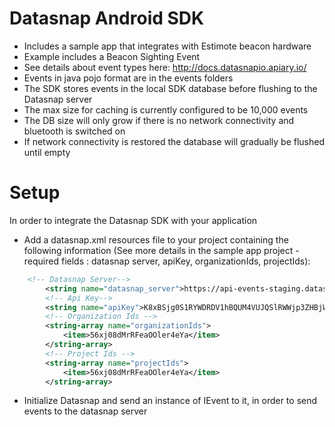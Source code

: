 Datasnap Android SDK
====================
* Includes a sample app that integrates with Estimote beacon hardware
* Example includes a Beacon Sighting Event
* See details about event types here: http://docs.datasnapio.apiary.io/
* Events in java pojo format are in the events folders
* The SDK stores events in the local SDK database before flushing to the Datasnap server
* The max size for caching is currently configured to be 10,000 events 
* The DB size will only grow if there is no network connectivity and bluetooth is switched on
* If network connectivity is restored the database will gradually be flushed until empty

Setup
=====
In order to integrate the Datasnap SDK with your application
* Add a datasnap.xml resources file to your project containing the following information (See more details in the sample app project - required fields : datasnap server, apiKey, organizationIds, projectIds):    
```xml  
    <!-- Datasnap Server-->    
        <string name="datasnap_server">https://api-events-staging.datasnap.io/v1.0/events</string>
        <!-- Api Key-->
        <string name="apiKey">K8xBSjg0S1RYWDRDV1hBQUM4VUJQSlRWWjp3ZHBjWWdOR2VheWxGUTBRZ1JKZ3RIaUhSdUZSK2lNR1JrWGVCb      UNSRTNV</string>
        <!-- Organization Ids -->
        <string-array name="organizationIds">
            <item>56xj08dMrRFeaOOler4eYa</item>
        </string-array>
        <!-- Project Ids -->
        <string-array name="projectIds">
            <item>56xj08dMrRFeaOOler4eYa</item>
        </string-array>   
```
* Initialize Datasnap and send an instance of IEvent to it, in order to send events to the datasnap server


